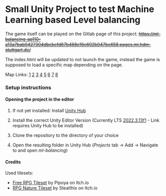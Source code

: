 # Small Unity Project to test Machine Learning based Level balancing 

The game itself can be played on the Gitlab page of this project:
~~https://ml-balancing-ap110-a13a7bab0427304dbcbcfd67b468c16c602b047be658.pages.mi.hdm-stuttgart.de/~~


The index.html will be updated to not launch the game, instead the game is supposed to load a specific map depending on the page.

Map Links:
[1](https://ml-balancing-ap110-a13a7bab0427304dbcbcfd67b468c16c602b047be658.pages.mi.hdm-stuttgart.de/a948fed06eddc83bf5c369e86b5e1e4dcdcb3258.html)
[2](https://ml-balancing-ap110-a13a7bab0427304dbcbcfd67b468c16c602b047be658.pages.mi.hdm-stuttgart.de/7a16d728ef7b8735b655a705e076d21ba61a3732.html)
[3](https://ml-balancing-ap110-a13a7bab0427304dbcbcfd67b468c16c602b047be658.pages.mi.hdm-stuttgart.de/909b9b279ad9ac84b8cbb0cdddadb3d9266890d6.html)
[4](https://ml-balancing-ap110-a13a7bab0427304dbcbcfd67b468c16c602b047be658.pages.mi.hdm-stuttgart.de/f561ef72142127046f5f1221afbc577151172c9d.html)
[5](https://ml-balancing-ap110-a13a7bab0427304dbcbcfd67b468c16c602b047be658.pages.mi.hdm-stuttgart.de/8c4b879bef2aadd67c18b34bd7c9526358faa763.html)
[6](https://ml-balancing-ap110-a13a7bab0427304dbcbcfd67b468c16c602b047be658.pages.mi.hdm-stuttgart.de/57080b4d5cdbe96403537bb4418421aeefefdd0d.html)
[7](https://ml-balancing-ap110-a13a7bab0427304dbcbcfd67b468c16c602b047be658.pages.mi.hdm-stuttgart.de/3b38abef59db3446d3e2d8aa473bab6ea5ffadb0.html)
[8](https://ml-balancing-ap110-a13a7bab0427304dbcbcfd67b468c16c602b047be658.pages.mi.hdm-stuttgart.de/bae4e32a21350bbea99e989c7fa1859d29837df4.html)

### Setup instructions

#### Opening the project in the editor

1. If not yet installed: Install [Unity Hub](https://unity.com/de/download)

2. Install the correct Unity Editor Version (Currently LTS [2022.3.13f1](unityhub://2022.3.13f1/5f90a5ebde0f) - Link requires Unity Hub to be installed)

3. Clone the repository to the directory of your choice

4. Open the resulting folder in Unity Hub (*Projects* tab -> Add -> Navigate to and open *ml-balancing*)





#### Credits
Used tilesets:

- [Free RPG Tileset](https://pipoya.itch.io/pipoya-rpg-tileset-32x32) by Pipoya on Itch.io
- [RPG Nature Tileset](https://stealthix.itch.io/rpg-nature-tileset) by Stealthix on Itch.io